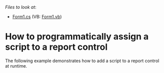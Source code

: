 <!-- default file list -->
*Files to look at*:

* [Form1.cs](./CS/Form1.cs) (VB: [Form1.vb](./VB/Form1.vb))
<!-- default file list end -->
# How to programmatically assign a script to a report control


<p>The following example demonstrates how to add a script to a report control at runtime.</p>

<br/>


